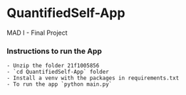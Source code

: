 # QuantifiedSelf-App
MAD I - Final Project


### Instructions to run the App
    - Unzip the folder 21f1005856
    - `cd QuantifiedSelf-App` folder
    - Install a venv with the packages in requirements.txt
    - To run the app `python main.py`